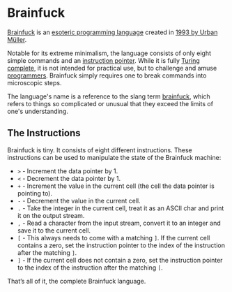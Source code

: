 # Brainfuck

[Brainfuck][BF] is an [esoteric programming language][EPL] created in [1993 by Urban Müller][UM].

Notable for its extreme minimalism, the language consists of only eight simple commands and an
[instruction pointer][PC]. While it is fully [Turing complete][TC], it is not intended for practical
use, but to challenge and amuse [programmers][PR]. Brainfuck simply requires one to break commands
into microscopic steps.

The language's name is a reference to the slang term [brainfuck][bf], which refers to things so
complicated or unusual that they exceed the limits of one's understanding.

## The Instructions

Brainfuck is tiny. It consists of eight different instructions. These instructions can be used to
manipulate the state of the Brainfuck machine:

 * `>` - Increment the data pointer by 1.
 * `<` - Decrement the data pointer by 1.
 * `+` - Increment the value in the current cell (the cell the data pointer is pointing to).
 * `-` - Decrement the value in the current cell.
 * `.` - Take the integer in the current cell, treat it as an ASCII char and print it on the output
stream.
 * `,` - Read a character from the input stream, convert it to an integer and save it to the current
cell.
 * `[` - This always needs to come with a matching `]`. If the current cell contains a zero, set
the instruction pointer to the index of the instruction after the matching `]`.
 * `]` - If the current cell does not contain a zero, set the instruction pointer to the index of
the instruction after the matching `[`.

That’s all of it, the complete Brainfuck language.

[BF]: https://en.wikipedia.org/wiki/Brainfuck
[bf]: https://en.wiktionary.org/wiki/brainfuck
[UM]: https://dx.doi.org/10.1080/07350198.2020.1727096
[EPL]: https://en.wikipedia.org/wiki/Esoteric_programming_language
[PC]: https://en.wikipedia.org/wiki/Program_counter
[TC]: https://en.wikipedia.org/wiki/Turing_completeness
[PR]: https://en.wikipedia.org/wiki/Programmer
